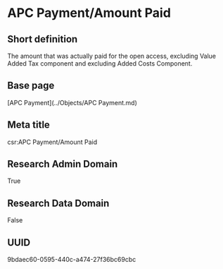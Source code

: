 # APC Payment/Amount Paid
## Short definition
The amount that was actually paid for the open access, excluding Value Added Tax component and excluding Added Costs Component.
## Base page
[APC Payment](../Objects/APC Payment.md)
## Meta title
csr:APC Payment/Amount Paid
## Research Admin Domain
True
## Research Data Domain
False
## UUID
9bdaec60-0595-440c-a474-27f36bc69cbc
